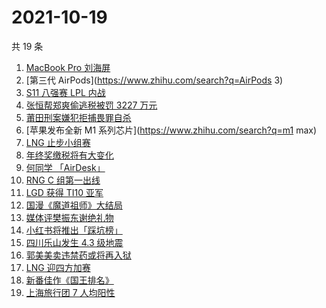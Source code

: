 # 2021-10-19

共 19 条

<!-- BEGIN -->
<!-- 最后更新时间 Tue Oct 19 2021 13:11:49 GMT+0800 (China Standard Time) -->

1. [MacBook Pro 刘海屏](https://www.zhihu.com/search?q=macbookpro)
1. [第三代 AirPods](https://www.zhihu.com/search?q=AirPods 3)
1. [S11 八强赛 LPL 内战](https://www.zhihu.com/search?q=s11八强赛)
1. [张恒帮郑爽偷逃税被罚 3227 万元](https://www.zhihu.com/search?q=张恒)
1. [莆田刑案嫌犯拒捕畏罪自杀](https://www.zhihu.com/search?q=莆田刑案)
1. [苹果发布全新 M1 系列芯片](https://www.zhihu.com/search?q=m1 max)
1. [LNG 止步小组赛](https://www.zhihu.com/search?q=LNG)
1. [年终奖缴税将有大变化](https://www.zhihu.com/search?q=年终奖)
1. [何同学 「AirDesk」](https://www.zhihu.com/search?q=何同学)
1. [RNG C 组第一出线](https://www.zhihu.com/search?q=RNG)
1. [LGD 获得 TI10 亚军](https://www.zhihu.com/search?q=LGD)
1. [国漫《魔道祖师》大结局](https://www.zhihu.com/search?q=魔道祖师)
1. [媒体评樊振东谢绝礼物](https://www.zhihu.com/search?q=樊振东)
1. [小红书将推出「踩坑榜」](https://www.zhihu.com/search?q=小红书)
1. [四川乐山发生 4.3 级地震](https://www.zhihu.com/search?q=乐山)
1. [郭美美卖违禁药或将再入狱](https://www.zhihu.com/search?q=郭美美)
1. [LNG 迎四方加赛](https://www.zhihu.com/search?q=LNG)
1. [新番佳作《国王排名》](https://www.zhihu.com/search?q=国王排名)
1. [上海旅行团 7 人均阳性](https://www.zhihu.com/search?q=上海旅行团)

<!-- END -->

